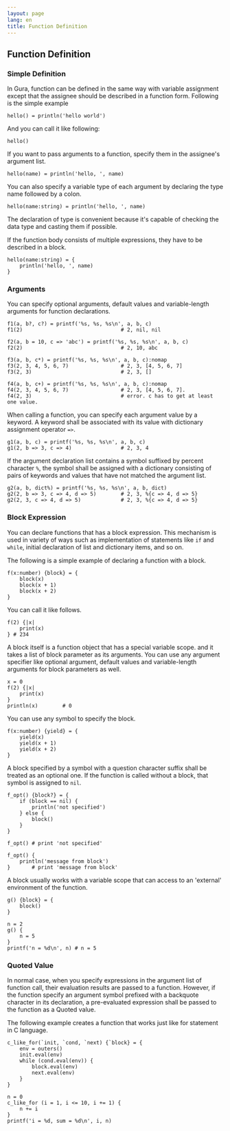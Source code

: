 ```yaml
---
layout: page
lang: en
title: Function Definition
---
```


Function Definition
-------------------

### Simple Definition

In Gura, function can be defined in the same way with variable assignment
except that the assignee should be described in a function form.
Following is the simple example

    hello() = println('hello world')

And you can call it like following:

    hello()

If you want to pass arguments to a function,
specify them in the assignee's argument list.

    hello(name) = println('hello, ', name)

You can also specify a variable type of each argument by declaring the type name followed by a colon.

    hello(name:string) = println('hello, ', name)

The declaration of type is convenient
because it's capable of checking the data type and casting them if possible.

If the function body consists of multiple expressions,
they have to be described in a block.

    hello(name:string) = {
        println('hello, ', name)
    }

### Arguments

You can specify optional arguments, default values and variable-length arguments
for function declarations.


    f1(a, b?, c?) = printf('%s, %s, %s\n', a, b, c)
    f1(2)                                # 2, nil, nil
    
    f2(a, b = 10, c => 'abc') = printf('%s, %s, %s\n', a, b, c)
    f2(2)                                # 2, 10, abc
    
    f3(a, b, c*) = printf('%s, %s, %s\n', a, b, c):nomap
    f3(2, 3, 4, 5, 6, 7)                 # 2, 3, [4, 5, 6, 7]
    f3(2, 3)                             # 2, 3, []
    
    f4(a, b, c+) = printf('%s, %s, %s\n', a, b, c):nomap
    f4(2, 3, 4, 5, 6, 7)                 # 2, 3, [4, 5, 6, 7].
    f4(2, 3)                             # error. c has to get at least one value.


When calling a function, you can specify each argument value by a keyword.
A keyword shall be associated with its value with dictionary assignment operator
`=>`.

    g1(a, b, c) = printf('%s, %s, %s\n', a, b, c)
    g1(2, b => 3, c => 4)                # 2, 3, 4


If the argument declaration list contains a symbol suffixed by percent character `%`,
the symbol shall be assigned with a dictionary consisting of pairs of
keywords and values that have not matched the argument list.

    g2(a, b, dict%) = printf('%s, %s, %s\n', a, b, dict)
    g2(2, b => 3, c => 4, d => 5)        # 2, 3, %{c => 4, d => 5}
    g2(2, 3, c => 4, d => 5)             # 2, 3, %{c => 4, d => 5}


### Block Expression

You can declare functions that has a block expression.
This mechanism is used in variety of ways such as implementation of statements like `if` and `while`,
initial declaration of list and dictionary items, and so on.

The following is a simple example of declaring a function with a block.

    f(x:number) {block} = {
        block(x)
        block(x + 1)
        block(x + 2)
    }

You can call it like follows.

    f(2) {|x|
        print(x)
    } # 234

A block itself is a function object that has a special variable scope.
and it takes a list of block parameter as its arguments.
You can use any argument specifier like optional argument, default values
and variable-length arguments for block parameters as well.

    x = 0
    f(2) {|x|
        print(x)
    }
    println(x)        # 0

You can use any symbol to specify the block.

    f(x:number) {yield} = {
        yield(x)
        yield(x + 1)
        yield(x + 2)
    }

A block specified by a symbol with a question character suffix shall be
treated as an optional one. If the function is called without a block,
that symbol is assigned to `nil`.

    f_opt() {block?} = {
        if (block == nil) {
            println('not specified')
        } else {
            block()
        }
    }
    
    f_opt() # print 'not specified'
    
    f_opt() {
        println('message from block')
    }       # print 'message from block'

A block usually works with a variable scope that can access to an 'external' environment
of the function.

    g() {block} = {
        block()
    }
    
    n = 2
    g() {
        n = 5
    }
    printf('n = %d\n', n) # n = 5


### Quoted Value

In normal case, when you specify expressions in the argument list of function call,
their evaluation results are passed to a function.
However, if the function specify an argument symbol prefixed with a backquote character
in its declaration, a pre-evaluated expression shall be passed to the function as a
Quoted value.

The following example creates a function that works just like for statement
in C language.

    c_like_for(`init, `cond, `next) {`block} = {
        env = outers()
        init.eval(env)
        while (cond.eval(env)) {
            block.eval(env)
            next.eval(env)
        }
    }
    
    n = 0
    c_like_for (i = 1, i <= 10, i += 1) {
        n += i
    }
    printf('i = %d, sum = %d\n', i, n)
